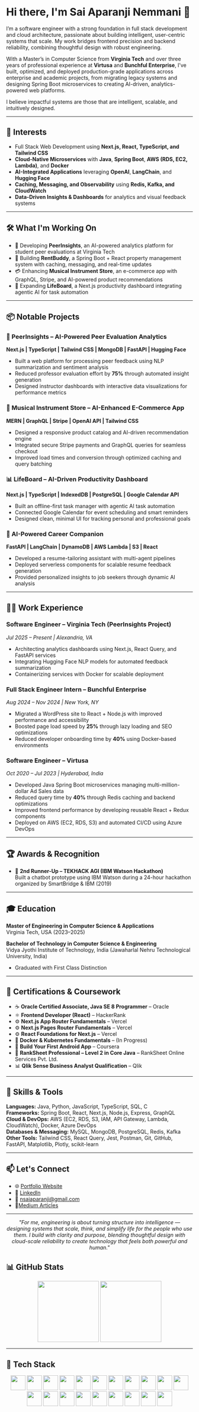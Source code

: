 # Hi there, I'm Sai Aparanji Nemmani 👋

I’m a software engineer with a strong foundation in full stack development and cloud architecture, passionate about building intelligent, user-centric systems that scale. My work bridges frontend precision and backend reliability, combining thoughtful design with robust engineering.

With a Master’s in Computer Science from **Virginia Tech** and over three years of professional experience at **Virtusa** and **Bunchful Enterprise**, I’ve built, optimized, and deployed production-grade applications across enterprise and academic projects, from migrating legacy systems and designing Spring Boot microservices to creating AI-driven, analytics-powered web platforms.

I believe impactful systems are those that are intelligent, scalable, and intuitively designed.

---

## 🧠 Interests
- Full Stack Web Development using **Next.js, React, TypeScript, and Tailwind CSS**
- **Cloud-Native Microservices** with **Java**, **Spring Boot**, **AWS (RDS, EC2, Lambda)**, and **Docker**
- **AI-Integrated Applications** leveraging **OpenAI**, **LangChain**, and **Hugging Face**
- **Caching, Messaging, and Observability** using **Redis, Kafka, and CloudWatch**
- **Data-Driven Insights & Dashboards** for analytics and visual feedback systems

---

## 🛠️ What I'm Working On
- 🌱 Developing **PeerInsights**, an AI-powered analytics platform for student peer evaluations at Virginia Tech  
- 🏡 Building **RentBuddy**, a Spring Boot + React property management system with caching, messaging, and real-time updates  
- 💳 Enhancing **Musical Instrument Store**, an e-commerce app with GraphQL, Stripe, and AI-powered product recommendations  
- 🧠 Expanding **LifeBoard**, a Next.js productivity dashboard integrating agentic AI for task automation  

---

## 📦 Notable Projects

### 🧠 PeerInsights – AI-Powered Peer Evaluation Analytics  
**Next.js | TypeScript | Tailwind CSS | MongoDB | FastAPI | Hugging Face**  
- Built a web platform for processing peer feedback using NLP summarization and sentiment analysis  
- Reduced professor evaluation effort by **75%** through automated insight generation  
- Designed instructor dashboards with interactive data visualizations for performance metrics 

### 🎵 Musical Instrument Store – AI-Enhanced E-Commerce App  
**MERN | GraphQL | Stripe | OpenAI API | Tailwind CSS**  
- Designed a responsive product catalog and AI-driven recommendation engine  
- Integrated secure Stripe payments and GraphQL queries for seamless checkout  
- Improved load times and conversion through optimized caching and query batching
  
### 📊 LifeBoard – AI-Driven Productivity Dashboard  
**Next.js | TypeScript | IndexedDB | PostgreSQL | Google Calendar API**  
- Built an offline-first task manager with agentic AI task automation  
- Connected Google Calendar for event scheduling and smart reminders  
- Designed clean, minimal UI for tracking personal and professional goals  

### 🤖 AI-Powered Career Companion  
**FastAPI | LangChain | DynamoDB | AWS Lambda | S3 | React**  
- Developed a resume-tailoring assistant with multi-agent pipelines  
- Deployed serverless components for scalable resume feedback generation  
- Provided personalized insights to job seekers through dynamic AI analysis  

---

## 👩‍💻 Work Experience

### **Software Engineer – Virginia Tech (PeerInsights Project)**  
*Jul 2025 – Present | Alexandria, VA*  
- Architecting analytics dashboards using Next.js, React Query, and FastAPI services  
- Integrating Hugging Face NLP models for automated feedback summarization  
- Containerizing services with Docker for scalable deployment  

### **Full Stack Engineer Intern – Bunchful Enterprise**  
*Aug 2024 – Nov 2024 | New York, NY*  
- Migrated a WordPress site to React + Node.js with improved performance and accessibility  
- Boosted page load speed by **25%** through lazy loading and SEO optimizations  
- Reduced developer onboarding time by **40%** using Docker-based environments  

### **Software Engineer – Virtusa**  
*Oct 2020 – Jul 2023 | Hyderabad, India*  
- Developed Java Spring Boot microservices managing multi-million-dollar Ad Sales data  
- Reduced query time by **40%** through Redis caching and backend optimizations  
- Improved frontend performance by developing reusable React + Redux components  
- Deployed on AWS (EC2, RDS, S3) and automated CI/CD using Azure DevOps  

---

## 🏆 Awards & Recognition
- 🏅 **2nd Runner-Up – TEKHACK AGI (IBM Watson Hackathon)**  
  Built a chatbot prototype using IBM Watson during a 24-hour hackathon organized by SmartBridge & IBM (2019)

---

## 🎓 Education

**Master of Engineering in Computer Science & Applications**  
Virginia Tech, USA (2023–2025)  

**Bachelor of Technology in Computer Science & Engineering**  
Vidya Jyothi Institute of Technology, India 
(Jawaharlal Nehru Technological University, India)
- Graduated with First Class Distinction

---

## 🧪 Certifications & Coursework
- ☕ **Oracle Certified Associate, Java SE 8 Programmer** – Oracle  
- ⚛️ **Frontend Developer (React)** – HackerRank  
- ⚙️ **Next.js App Router Fundamentals** – Vercel  
- ⚙️ **Next.js Pages Router Fundamentals** – Vercel  
- ⚙️ **React Foundations for Next.js** – Vercel  
- 🐳 **Docker & Kubernetes Fundamentals** – (In Progress)  
- 📱 **Build Your First Android App** – Coursera  
- 🧩 **RankSheet Professional – Level 2 in Core Java** – RankSheet Online Services Pvt. Ltd.  
- 📊 **Qlik Sense Business Analyst Qualification** – Qlik  

---

## 🧠 Skills & Tools
**Languages:** Java, Python, JavaScript, TypeScript, SQL, C  
**Frameworks:** Spring Boot, React, Next.js, Node.js, Express, GraphQL  
**Cloud & DevOps:** AWS (EC2, RDS, S3, IAM, API Gateway, Lambda, CloudWatch), Docker, Azure DevOps  
**Databases & Messaging:** MySQL, MongoDB, PostgreSQL, Redis, Kafka  
**Other Tools:** Tailwind CSS, React Query, Jest, Postman, Git, GitHub, FastAPI, Matplotlib, Plotly, scikit-learn

---

## 📫 Let's Connect
- 🌐 [Portfolio Website](https://aparanji49.github.io)  
- 💼 [LinkedIn](https://linkedin.com/in/saiaparanjinemmani)    
- 📩 [nsaiaparanji@gmail.com](mailto:nsaiaparanji@gmail.com)
- 📝[Medium Articles](https://medium.com/@nsaiaparanji)

---

<p align="center"><i>
"For me, engineering is about turning structure into intelligence — designing systems that scale, think, and simplify life for the people who use them. I build with clarity and purpose, blending thoughtful design with cloud-scale reliability to create technology that feels both powerful and human."
</i></p>


## 📊 GitHub Stats

<p align="center">
  <img src="https://github-readme-stats.vercel.app/api?username=aparanji49&show_icons=true&theme=radical" height="165" />
  <img src="https://github-readme-stats.vercel.app/api/top-langs/?username=aparanji49&layout=compact&theme=radical" height="165" />
</p>

---

## 🧩 Tech Stack

<p align="center">
  <a href="https://www.java.com/" title="Java"><img src="https://skillicons.dev/icons?i=java" width="40" height="40"/></a>
  <a href="https://www.python.org/" title="Python"><img src="https://skillicons.dev/icons?i=python" width="40" height="40"/></a>
  <a href="https://developer.mozilla.org/en-US/docs/Web/JavaScript" title="JavaScript"><img src="https://skillicons.dev/icons?i=js" width="40" height="40"/></a>
  <a href="https://www.typescriptlang.org/" title="TypeScript"><img src="https://skillicons.dev/icons?i=ts" width="40" height="40"/></a>
  <a href="https://react.dev/" title="React"><img src="https://skillicons.dev/icons?i=react" width="40" height="40"/></a>
  <a href="https://nextjs.org/" title="Next.js"><img src="https://skillicons.dev/icons?i=nextjs" width="40" height="40"/></a>
  <a href="https://nodejs.org/" title="Node.js"><img src="https://skillicons.dev/icons?i=nodejs" width="40" height="40"/></a>
  <a href="https://spring.io/projects/spring-boot" title="Spring Boot"><img src="https://skillicons.dev/icons?i=spring" width="40" height="40"/></a>
  <a href="https://graphql.org/" title="GraphQL"><img src="https://skillicons.dev/icons?i=graphql" width="40" height="40"/></a>
  <a href="https://aws.amazon.com/" title="AWS"><img src="https://skillicons.dev/icons?i=aws" width="40" height="40"/></a>
  <a href="https://www.docker.com/" title="Docker"><img src="https://skillicons.dev/icons?i=docker" width="40" height="40"/></a>
  <a href="https://www.mysql.com/" title="MySQL"><img src="https://skillicons.dev/icons?i=mysql" width="40" height="40"/></a>
  <a href="https://www.postgresql.org/" title="PostgreSQL"><img src="https://skillicons.dev/icons?i=postgres" width="40" height="40"/></a>
  <a href="https://www.mongodb.com/" title="MongoDB"><img src="https://skillicons.dev/icons?i=mongodb" width="40" height="40"/></a>
  <a href="https://redis.io/" title="Redis"><img src="https://skillicons.dev/icons?i=redis" width="40" height="40"/></a>
  <a href="https://kafka.apache.org/" title="Kafka"><img src="https://skillicons.dev/icons?i=kafka" width="40" height="40"/></a>
  <a href="https://git-scm.com/" title="Git"><img src="https://skillicons.dev/icons?i=git" width="40" height="40"/></a>
  <a href="https://github.com/" title="GitHub"><img src="https://skillicons.dev/icons?i=github" width="40" height="40"/></a>
  <a href="https://developer.mozilla.org/en-US/docs/Web/HTML" title="HTML5"><img src="https://skillicons.dev/icons?i=html" width="40" height="40"/></a>
  <a href="https://developer.mozilla.org/en-US/docs/Web/CSS" title="CSS3"><img src="https://skillicons.dev/icons?i=css" width="40" height="40"/></a>
</p>






<!--

### Hey 👋, I'm 

![Github banner](https://github.com/aparanji49/aparanji49/assets/22083265/ceb4d857-7a01-4d0b-955d-7488c829fa0e)

---

## About Me

- 🎓 Graduated with a **Master’s in Computer Science** from **Virginia Tech** in May 2025.
- 🌱 Currently deep-diving into **Full Stack Web Development** and **Cloud Technologies**
- 🚀 Actively seeking **Full-time SDE / SWE / Full-stack / Cloud roles for 2025**
- 🛠️ Passionate about building scalable, user-focused applications
- 📚 Coursework includes: Intermediate Data Structures and Algorithms, Cloud Computing, Web Application Development, User Interface Software, Mobile Application Development, Software Engineering, Information Visualization, Database Management Systems, Object Oriented Programming, Operating Systems, Formal Languages & Automata Theory, Principles of Programming Languages, Machine Learning with Big Data, Design Patterns, Object Oriented Design.
---
## 📫 Let's Connect

- 📩 Email: [nsaiaparanji@vt.edu](mailto:nsaiaparanji@vt.edu) | [nsaiaparanji@gmail.com](mailto:nsaiaparanji@gmail.com)  
- 🌐 Portfolio: [aparanji49.github.io](https://aparanji49.github.io/)
- 💼 [LinkedIn](https://linkedin.com/in/saiaparanjinemmani)

---

## 🔧 Tech Stack & Tools

<p align="left">
  <img src="https://skillicons.dev/icons?i=react,js,ts,python,java,spring,django,aws,gcp,html,css,bootstrap,mysql,postgresql,firebase,git,github,docker" />
</p>

---

## 📊 GitHub Stats

<p align="left">
  <img src="https://github-readme-stats.vercel.app/api?username=aparanji49&show_icons=true&theme=radical" alt="GitHub Stats" />
</p>

---

<p align="left">
  <img src="https://komarev.com/ghpvc/?username=aparanji49&label=Profile%20views&color=0e75b6&style=flat" alt="aparanji49" />
</p>
-->
<!--
- 🎓 I'm currently pursuing a master's degree in Computer Science at Virginia Tech
- 🌱 I’m currently learning Web Development and Cloud Technologies
- 👩‍💻 I'm looking for Full-time SWE/Full-stack/Cloud 2025 roles
- 📩 Reach out to me: [nsaiaparanji@vt.edu](mailto:nsaiaparanji@vt.edu) or [nsaiaparanji@gmail.com](mailto:nsaiaparanji@gmail.com)
- 🌐 [My Portfolio](https://aparanji49.github.io/)
- 📚 Coursework completed: Intermediate Data Structures and Algorithms, Cloud Computing, Web Application Development, User Interface Software, Mobile Application Development, Software Engineering, Information Visualization, Database Management Systems, Object Oriented Programming, Operating Systems, Formal Languages & Automata Theory, Principles of Programming Languages.

<h3 align="left">Connect with me:</h3>
<p align="left">
<a href="https://linkedin.com/in/saiaparanjinemmani" target="blank"><img align="center" src="https://raw.githubusercontent.com/rahuldkjain/github-profile-readme-generator/master/src/images/icons/Social/linked-in-alt.svg" alt="saiaparanjinemmani" height="30" width="40" /></a>
</p>


<p align="left"> <img src="https://komarev.com/ghpvc/?username=aparanji49&label=Profile%20views&color=0e75b6&style=flat" alt="aparanji49" /> </p>
-->
